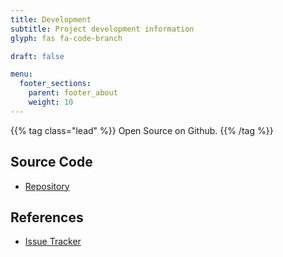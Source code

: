 ```yaml
---
title: Development
subtitle: Project development information
glyph: fas fa-code-branch

draft: false

menu:
  footer_sections:
    parent: footer_about
    weight: 10
---
```


{{% tag class="lead" %}}
Open Source on <i class="fab fa-github"></i> Github.
{{% /tag %}}

## Source Code

* [Repository](https://github.com/sonatype/package-url-java)

## References

* [Issue Tracker](https://github.com/sonatype/package-url-java/issues)
